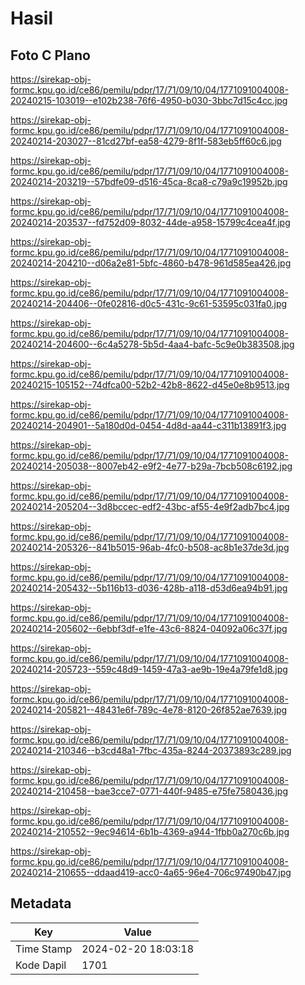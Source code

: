 # Hasil

## Foto C Plano

https://sirekap-obj-formc.kpu.go.id/ce86/pemilu/pdpr/17/71/09/10/04/1771091004008-20240215-103019--e102b238-76f6-4950-b030-3bbc7d15c4cc.jpg

https://sirekap-obj-formc.kpu.go.id/ce86/pemilu/pdpr/17/71/09/10/04/1771091004008-20240214-203027--81cd27bf-ea58-4279-8f1f-583eb5ff60c6.jpg

https://sirekap-obj-formc.kpu.go.id/ce86/pemilu/pdpr/17/71/09/10/04/1771091004008-20240214-203219--57bdfe09-d516-45ca-8ca8-c79a9c19952b.jpg

https://sirekap-obj-formc.kpu.go.id/ce86/pemilu/pdpr/17/71/09/10/04/1771091004008-20240214-203537--fd752d09-8032-44de-a958-15799c4cea4f.jpg

https://sirekap-obj-formc.kpu.go.id/ce86/pemilu/pdpr/17/71/09/10/04/1771091004008-20240214-204210--d06a2e81-5bfc-4860-b478-961d585ea426.jpg

https://sirekap-obj-formc.kpu.go.id/ce86/pemilu/pdpr/17/71/09/10/04/1771091004008-20240214-204406--0fe02816-d0c5-431c-9c61-53595c031fa0.jpg

https://sirekap-obj-formc.kpu.go.id/ce86/pemilu/pdpr/17/71/09/10/04/1771091004008-20240214-204600--6c4a5278-5b5d-4aa4-bafc-5c9e0b383508.jpg

https://sirekap-obj-formc.kpu.go.id/ce86/pemilu/pdpr/17/71/09/10/04/1771091004008-20240215-105152--74dfca00-52b2-42b8-8622-d45e0e8b9513.jpg

https://sirekap-obj-formc.kpu.go.id/ce86/pemilu/pdpr/17/71/09/10/04/1771091004008-20240214-204901--5a180d0d-0454-4d8d-aa44-c311b13891f3.jpg

https://sirekap-obj-formc.kpu.go.id/ce86/pemilu/pdpr/17/71/09/10/04/1771091004008-20240214-205038--8007eb42-e9f2-4e77-b29a-7bcb508c6192.jpg

https://sirekap-obj-formc.kpu.go.id/ce86/pemilu/pdpr/17/71/09/10/04/1771091004008-20240214-205204--3d8bccec-edf2-43bc-af55-4e9f2adb7bc4.jpg

https://sirekap-obj-formc.kpu.go.id/ce86/pemilu/pdpr/17/71/09/10/04/1771091004008-20240214-205326--841b5015-96ab-4fc0-b508-ac8b1e37de3d.jpg

https://sirekap-obj-formc.kpu.go.id/ce86/pemilu/pdpr/17/71/09/10/04/1771091004008-20240214-205432--5b116b13-d036-428b-a118-d53d6ea94b91.jpg

https://sirekap-obj-formc.kpu.go.id/ce86/pemilu/pdpr/17/71/09/10/04/1771091004008-20240214-205602--6ebbf3df-e1fe-43c6-8824-04092a06c37f.jpg

https://sirekap-obj-formc.kpu.go.id/ce86/pemilu/pdpr/17/71/09/10/04/1771091004008-20240214-205723--559c48d9-1459-47a3-ae9b-19e4a79fe1d8.jpg

https://sirekap-obj-formc.kpu.go.id/ce86/pemilu/pdpr/17/71/09/10/04/1771091004008-20240214-205821--48431e6f-789c-4e78-8120-26f852ae7639.jpg

https://sirekap-obj-formc.kpu.go.id/ce86/pemilu/pdpr/17/71/09/10/04/1771091004008-20240214-210346--b3cd48a1-7fbc-435a-8244-20373893c289.jpg

https://sirekap-obj-formc.kpu.go.id/ce86/pemilu/pdpr/17/71/09/10/04/1771091004008-20240214-210458--bae3cce7-0771-440f-9485-e75fe7580436.jpg

https://sirekap-obj-formc.kpu.go.id/ce86/pemilu/pdpr/17/71/09/10/04/1771091004008-20240214-210552--9ec94614-6b1b-4369-a944-1fbb0a270c6b.jpg

https://sirekap-obj-formc.kpu.go.id/ce86/pemilu/pdpr/17/71/09/10/04/1771091004008-20240214-210655--ddaad419-acc0-4a65-96e4-706c97490b47.jpg


## Metadata

| Key        | Value               |
| ---------- | ------------------- |
| Time Stamp | 2024-02-20 18:03:18 |
| Kode Dapil | 1701                |



